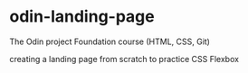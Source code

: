 # odin-landing-page

The Odin project Foundation course (HTML, CSS, Git)

creating a landing page from scratch to practice CSS Flexbox
